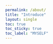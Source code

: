 ```yaml
---
permalink: /about/
title: "Introduce"
layout: single
toc: true
toc_sticky: true
toc_label: "MYSELF"
---
```


